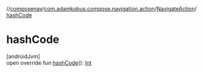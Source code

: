 //[composenav](../../../index.md)/[com.adamkobus.compose.navigation.action](../index.md)/[NavigateAction](index.md)/[hashCode](hash-code.md)

# hashCode

[androidJvm]\
open override fun [hashCode](hash-code.md)(): [Int](https://kotlinlang.org/api/latest/jvm/stdlib/kotlin/-int/index.html)
